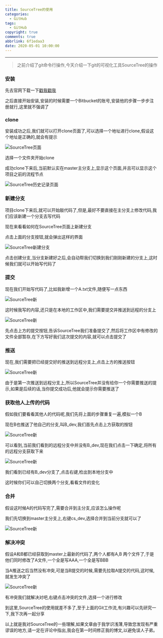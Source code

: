```yaml
---
title: SourceTree的使用
categories:
  - GitHub
tags:
  - GitHub
copyright: true
comments: true
abbrlink: 6f1edaa3
date: 2020-05-01 10:00:00
---
```


<hr style='filter:progid:DXImageTransform.Microsoft.Glow(color=#FF0000,strength=10)' color='#FF0000' size='1' />

> 之前介绍了git命令行操作,今天介绍一下git的可视化工具SourceTree的操作

<!--more-->

### 安装

先去官网下载一下[戳我戳我](https://www.sourcetreeapp.com)

之后直接开始安装,安装的时候需要一个Bitbucket的账号,安装他的步骤一步步注册就行,这里就不强调了

### clone

安装成功之后,我们就可以打开clone页面了,可以选择一个地址进行clone,假设这个地址是正确的,就会有提示

![SourceTree页面](https://csblogimage.oss-cn-hangzhou.aliyuncs.com/123-1-SourceTree.png?x-oss-process=image/watermark,type_d3F5LXplbmhlaQ,size_16,text_Qnku6ZmI5YWI55Sf55qE5bCP5YmN56uv,color_FFFFFF,shadow_50,t_100,g_se,x_10,y_10)

选择一个文件夹开始clone

成功clone下来后,当前默认实在master主分支上,显示这个页面,并且可以显示这个项目之前的流程节点

![SourceTree历史记录页面](https://csblogimage.oss-cn-hangzhou.aliyuncs.com/123-2-SourceTree.png?x-oss-process=image/watermark,type_d3F5LXplbmhlaQ,size_16,text_Qnku6ZmI5YWI55Sf55qE5bCP5YmN56uv,color_FFFFFF,shadow_50,t_100,g_se,x_10,y_10)

### 新建分支

项目clone下来后,就可以开始敲代码了,但是,最好不要直接在主分支上修改代码,我们应该新建一个分支去写代码

现在来看看如何在SourceTree页面上新建分支

点击上面的分支按钮,就会弹出这样的界面

![SourceTree新建分支](https://csblogimage.oss-cn-hangzhou.aliyuncs.com/123-3-SourceTree.png?x-oss-process=image/watermark,type_d3F5LXplbmhlaQ,size_16,text_Qnku6ZmI5YWI55Sf55qE5bCP5YmN56uv,color_FFFFFF,shadow_50,t_100,g_se,x_10,y_10)

点击创建分支,当分支新建好之后,会自动帮我们切换到我们刚刚新建的分支上,这时候我们就可以开始写代码了

### 提交

现在我们开始写代码了,比如我新增一个A.txt文件,随便写一点东西

![SourceTree新](https://csblogimage.oss-cn-hangzhou.aliyuncs.com/123-4-SourceTree.png?x-oss-process=image/watermark,type_d3F5LXplbmhlaQ,size_16,text_Qnku6ZmI5YWI55Sf55qE5bCP5YmN56uv,color_FFFFFF,shadow_50,t_100,g_se,x_10,y_10)

这时候我写的内容,还只是在本地的工作区中,我们需要提交并推送到远程的分支上

![SourceTree新](https://csblogimage.oss-cn-hangzhou.aliyuncs.com/123-5-SourceTree.png?x-oss-process=image/watermark,type_d3F5LXplbmhlaQ,size_16,text_Qnku6ZmI5YWI55Sf55qE5bCP5YmN56uv,color_FFFFFF,shadow_50,t_100,g_se,x_10,y_10)

先点击上方的提交按钮,告诉SourceTree我们准备提交了,然后将工作区中有修改的文件全部暂存,在下方写好我们这次提交的内容,就可以点击提交了

### 推送

现在,我们需要把已经提交好的推送到远程分支上,点击上方的推送按钮

![SourceTree新](https://csblogimage.oss-cn-hangzhou.aliyuncs.com/123-6-SourceTree.png?x-oss-process=image/watermark,type_d3F5LXplbmhlaQ,size_16,text_Qnku6ZmI5YWI55Sf55qE5bCP5YmN56uv,color_FFFFFF,shadow_50,t_100,g_se,x_10,y_10)

由于是第一次推送到远程分支上,所以SourceTree并没有给你一个你需要推送的提示,如果是后续的话,当你提交成功后,他就会提示你需要推送了

### 获取他人上传的代码

假如我们要看看其他人的代码呢,我们先将上面的步骤重复一遍,模拟一个B

现在B也推送了他自己的分支,叫B_dev,我们首先点击上方获取的按钮

![SourceTree新](https://csblogimage.oss-cn-hangzhou.aliyuncs.com/123-7-SourceTree.png?x-oss-process=image/watermark,type_d3F5LXplbmhlaQ,size_16,text_Qnku6ZmI5YWI55Sf55qE5bCP5YmN56uv,color_FFFFFF,shadow_50,t_100,g_se,x_10,y_10)

可以看到,当前我们看到的远程分支中并没有B_dev,现在我们点击一下确定,将所有的远程分支获取下来

![SourceTree新](https://csblogimage.oss-cn-hangzhou.aliyuncs.com/123-8-SourceTree.png?x-oss-process=image/watermark,type_d3F5LXplbmhlaQ,size_16,text_Qnku6ZmI5YWI55Sf55qE5bCP5YmN56uv,color_FFFFFF,shadow_50,t_100,g_se,x_10,y_10)

我们看到已经有B_dev分支了,点击右键,检出到本地分支中

这时候你们可以自己切换两个分支,看看文件的变化

### 合并

假设这时候A的代码写完了,需要合并到主分支,应该怎么操作呢

我们先切换到master主分支上,右键cs_dev,选择合并到当前分支就可以了

![SourceTree新](https://csblogimage.oss-cn-hangzhou.aliyuncs.com/123-9-SourceTree.png?x-oss-process=image/watermark,type_d3F5LXplbmhlaQ,size_16,text_Qnku6ZmI5YWI55Sf55qE5bCP5YmN56uv,color_FFFFFF,shadow_50,t_100,g_se,x_10,y_10)

### 解决冲突

假设A和B都已经获取到master上最新的代码了,两个人都有A,B 两个文件了,于是他们同时修改了A文件,一个全是写AAA,一个全是写BBB

当A推送之后当然没有冲突,可是当B提交的时候,需要先拉取A提交的代码,这时候,就发生冲突了

![SourceTree新](https://csblogimage.oss-cn-hangzhou.aliyuncs.com/123-10-SourceTree.png?x-oss-process=image/watermark,type_d3F5LXplbmhlaQ,size_16,text_Qnku6ZmI5YWI55Sf55qE5bCP5YmN56uv,color_FFFFFF,shadow_50,t_100,g_se,x_10,y_10)

有冲突我们就解决对吧,右键点击冲突的文件,选择一个进行修改


到这里,SourceTree的使用就差不多了,至于上面的Git工作流,有兴趣可以先研究一下,我下次再一起分享

以上就是我对SourceTree的一些理解,如果文章由于我学识浅薄,导致您发现有严重谬误的地方,请一定在评论中指出,我会在第一时间修正我的博文,以避免误人子弟。
